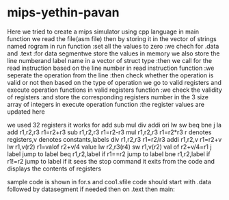 # mips-yethin-pavan

Here we tried to create a mips simulator using cpp language
in main function we read the file(asm file)
then by storing it in the vector of strings named rogram
in run function
  :set all the values to zero
  :we chech for .data and .text
  :for data segmentwe store the values in memory
  we also store the line numberand label name in a vector of struct type
  :then we call for the read instruction based on the line number
in read instruction function
  :we seperate the operation from the line
  :then check whether the operation is valid or not
  then based on the type of operation we go to valid registers and execute operation functions
in valid registers function
  :we check the validity of registers
  :and store the corresponding registers number in the 3 size array of integers
in execute operation function
  :the register values are updated here
  
  we used 32 registers
  it works for add sub mul div addi ori lw sw beq bne j la 
  add r1,r2,r3   r1=r2+r3
  sub r1,r2,r3   r1=r2-r3
  mul r1,r2,r3    r1=r2*r3      r denotes registers,v denotes constants,labels
  div r1,r2,r3    r1=r2/r3 
  addi r1,r2,v    r1=r2+v
  lw r1,v(r2)    r1=valof r2+v/4 value
  lw r2,r3(r4)
  sw r1,v(r2)    val of r2+v/4=r1
  j   label      jump to label
  beq r1,r2,label     if r1==r2 jump to label
  bne r1,r2,label      if r1!=r2 jump to label
  if it sees the stop command it exits from the code and displays the contents of registers
  
  sample code is shown in for.s and coo1.sfile 
  code should start with .data followed by datasegment if needed then on .text then main:
  
        
  
  
  
  
  
  
